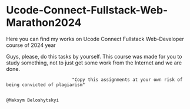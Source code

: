 # Ucode-Connect-Fullstack-Web-Marathon2024
Here you can find my works on Ucode Connect Fullstack Web-Developer course of 2024 year

Guys, please, do this tasks by yourself. This course was made for you to study something, not to just 
get some work from the Internet and we are done. 

                             "Copy this assignments at your own risk of being convicted of plagiarism"

                                                                                 @Maksym Beloshytskyi
